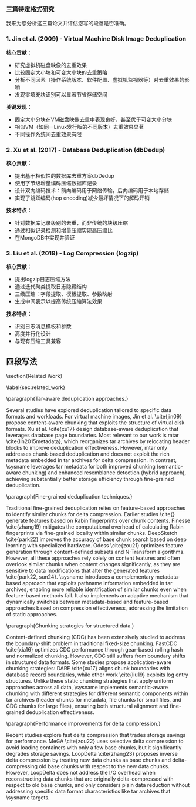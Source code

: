 
### 三篇特定格式研究

我来为您分析这三篇论文并评估您写的段落是否准确。

### 1. Jin et al. (2009) - Virtual Machine Disk Image Deduplication

**核心贡献：**

- 研究虚拟机磁盘映像的去重效果
- 比较固定大小块和可变大小块的去重策略
- 分析不同因素（操作系统版本、软件配置、虚拟机监视器等）对去重效果的影响
- 发现零填充块识别可以显著节省存储空间

**关键发现：**

- 固定大小分块在VM磁盘映像去重中表现良好，甚至优于可变大小分块
- 相似VM（如同一Linux发行版的不同版本）去重效果显著
- 不同操作系统间去重效果有限

### 2. Xu et al. (2017) - Database Deduplication (dbDedup)

**核心贡献：**

- 提出基于相似性的数据库去重方案dbDedup
- 使用字节级增量编码压缩数据库记录
- 设计双向编码技术：前向编码用于网络传输，后向编码用于本地存储
- 实现了跳跃编码(hop encoding)减少最坏情况下的解码开销

**技术特点：**

- 针对数据库记录级别的去重，而非传统的块级压缩
- 通过相似记录检测和增量压缩实现高压缩比
- 在MongoDB中实现并验证

### 3. Liu et al. (2019) - Log Compression (logzip)

**核心贡献：**

- 提出logzip日志压缩方法
- 通过迭代聚类提取日志隐藏结构
- 三级压缩：字段提取、模板提取、参数映射
- 生成中间表示以提高传统压缩算法效果

**技术特点：**

- 识别日志消息模板和参数
- 高度并行化设计
- 与现有压缩工具兼容

## 四段写法
\section{Related Work}

\label{sec:related_work}

  

\paragraph{Tar-aware deduplication approaches.}

Several studies have explored deduplication tailored to specific data formats and workloads. For virtual machine images, Jin et al. \cite{jin09} propose content-aware chunking that exploits the structure of virtual disk formats. Xu et al. \cite{xu17} design database-aware deduplication that leverages database page boundaries. Most relevant to our work is mtar \cite{lin2015metadata}, which reorganizes tar archives by relocating header blocks to improve deduplication effectiveness. However, mtar only addresses chunk-based deduplication and does not exploit the rich metadata embedded in tar archives for delta compression. In contrast, \sysname leverages tar metadata for both improved chunking (semantic-aware chunking) and enhanced resemblance detection (hybrid approach), achieving substantially better storage efficiency through fine-grained deduplication.

  

\paragraph{Fine-grained deduplication techniques.}

Traditional fine-grained deduplication relies on feature-based approaches to identify similar chunks for delta compression. Earlier studies \cite{} generate features based on Rabin fingerprints over chunk contents. Finesse \cite{zhang19} mitigates the computational overhead of calculating Rabin fingerprints via fine-grained locality within similar chunks. DeepSketch \cite{park22} improves the accuracy of base chunk search based on deep learning with specialized hardware. Odess \cite{zou21} optimizes feature generation through content-defined subsets and N-Transform algorithms. However, all these approaches rely solely on content features and often overlook similar chunks when content changes significantly, as they are sensitive to data modifications that alter the generated features \cite{park22, sun24}. \sysname introduces a complementary metadata-based approach that exploits pathname information embedded in tar archives, enabling more reliable identification of similar chunks even when feature-based methods fail. It also implements an adaptive mechanism that dynamically switches between metadata-based and feature-based approaches based on compression effectiveness, addressing the limitation of static approaches.

  

\paragraph{Chunking strategies for structured data.}

Content-defined chunking (CDC) has been extensively studied to address the boundary-shift problem in traditional fixed-size chunking. FastCDC \cite{xia16} optimizes CDC performance through gear-based rolling hash and normalized chunking. However, CDC still suffers from boundary shifts in structured data formats. Some studies propose application-aware chunking strategies: DARE \cite{xu17} aligns chunk boundaries with database record boundaries, while other work \cite{liu19} exploits log entry structures. Unlike these static chunking strategies that apply uniform approaches across all data, \sysname implements semantic-aware chunking with different strategies for different semantic components within tar archives (header chunks for metadata, file chunks for small files, and CDC chunks for large files), ensuring both structural alignment and fine-grained deduplication effectiveness.

  

\paragraph{Performance improvements for delta compression.}

Recent studies explore fast delta compression that trades storage savings for performance. MeGA \cite{zou22} uses selective delta compression to avoid loading containers with only a few base chunks, but it significantly degrades storage savings. LoopDelta \cite{zhang23} proposes inverse delta compression by treating new data chunks as base chunks and delta-compressing old base chunks with respect to the new data chunks. However, LoopDelta does not address the I/O overhead when reconstructing data chunks that are originally delta-compressed with respect to old base chunks, and only considers plain data reduction without addressing specific data format characteristics like tar archives that \sysname targets.
